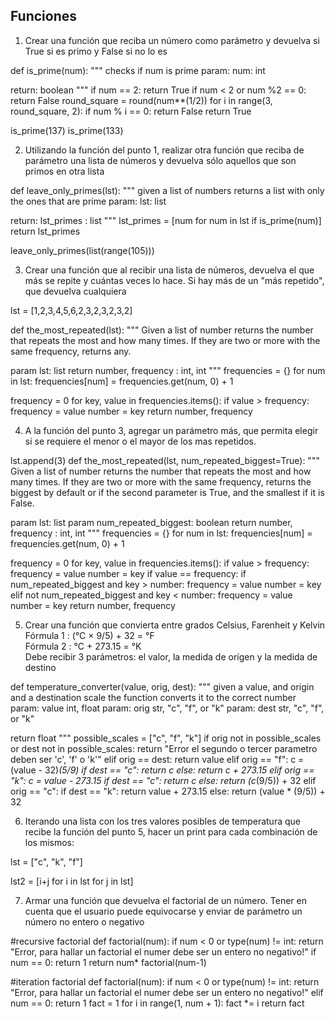 ## Funciones

1) Crear una función que reciba un número como parámetro y devuelva si True si es primo y False si no lo es

def is_prime(num):
  """
  checks if num is prime
  param: num: int

  return: boolean
  """
  if num == 2:
    return True
  if num < 2 or num %2 == 0:
    return False
  round_square = round(num**(1/2))
  for i in range(3, round_square, 2):
    if num % i == 0:
      return False
  return True

is_prime(137)
is_prime(133)

2) Utilizando la función del punto 1, realizar otra función que reciba de parámetro una lista de números y devuelva sólo aquellos que son primos en otra lista

def leave_only_primes(lst):
  """
  given a list of numbers returns a list with only the ones that are prime
  param: lst: list

  return: lst_primes : list
  """
  lst_primes =  [num for num in lst if is_prime(num)]
  return lst_primes

leave_only_primes(list(range(105)))

3) Crear una función que al recibir una lista de números, devuelva el que más se repite y cuántas veces lo hace. Si hay más de un "más repetido", que devuelva cualquiera

lst = [1,2,3,4,5,6,2,3,2,3,2,3,2]

def the_most_repeated(lst):
  """
  Given a list of number returns the number that repeats the most and how many times. 
  If they are two or more with the same frequency, returns any.

  param lst: list
  return number, frequency : int, int
  """
  frequencies = {}
  for num in lst:
    frequencies[num] = frequencies.get(num, 0) + 1
  
  frequency = 0
  for key, value in frequencies.items():
    if value > frequency:
      frequency = value
      number = key
  return number, frequency




4) A la función del punto 3, agregar un parámetro más, que permita elegir si se requiere el menor o el mayor de los mas repetidos.

lst.append(3)
def the_most_repeated(lst, num_repeated_biggest=True):
  """
  Given a list of number returns the number that repeats the most and how many times. 
  If they are two or more with the same frequency, returns the biggest by default or if the second parameter is True, and the smallest if it is False.

  param lst: list
  param num_repeated_biggest: boolean
  return number, frequency : int, int
  """
  frequencies = {}
  for num in lst:
    frequencies[num] = frequencies.get(num, 0) + 1
  
  frequency = 0
  for key, value in frequencies.items():
    if value > frequency:
      frequency = value
      number = key
    if value == frequency:
      if num_repeated_biggest and key > number:
        frequency = value
        number = key
      elif not num_repeated_biggest and key < number:
        frequency = value
        number = key
  return number, frequency

5) Crear una función que convierta entre grados Celsius, Farenheit y Kelvin<br>
Fórmula 1	: (°C × 9/5) + 32 = °F<br>
Fórmula 2	: °C + 273.15 = °K<br>
Debe recibir 3 parámetros: el valor, la medida de orígen y la medida de destino

def temperature_converter(value, orig, dest):
  """
  given a value, and origin and a destination scale the function converts it to the correct number
   param: value int, float
   param: orig str, "c", "f", or "k"
   param: dest str, "c", "f", or "k"

   return float
  """
  possible_scales = ["c", "f", "k"]
  if orig not in possible_scales or dest not in possible_scales:
    return "Error el segundo o tercer parametro deben ser 'c', 'f' o 'k'"
  elif orig == dest:
    return value
  elif orig == "f":
    c = (value - 32)*(5/9)
    if dest == "c":
      return c
    else:
      return c + 273.15
  elif orig == "k":
    c = value - 273.15
    if dest == "c":
      return c
    else:
      return (c*(9/5)) + 32
  elif orig == "c":
    if dest == "k":
      return value + 273.15
    else:
      return (value * (9/5)) + 32

6) Iterando una lista con los tres valores posibles de temperatura que recibe la función del punto 5, hacer un print para cada combinación de los mismos:

lst = ["c", "k", "f"]

lst2 = [i+j for i in lst for j in lst]

7) Armar una función que devuelva el factorial de un número. Tener en cuenta que el usuario puede equivocarse y enviar de parámetro un número no entero o negativo

#recursive factorial
def factorial(num):
  if num < 0 or type(num) != int:
    return "Error, para hallar un factorial el numer debe ser un entero no negativo!"
  if num == 0:
    return 1
  return num* factorial(num-1)

#iteration factorial
def factorial(num):
  if num < 0 or type(num) != int:
    return "Error, para hallar un factorial el numer debe ser un entero no negativo!"
  elif num == 0:
    return 1
  fact = 1
  for i in range(1, num + 1):
    fact *= i
  return fact
